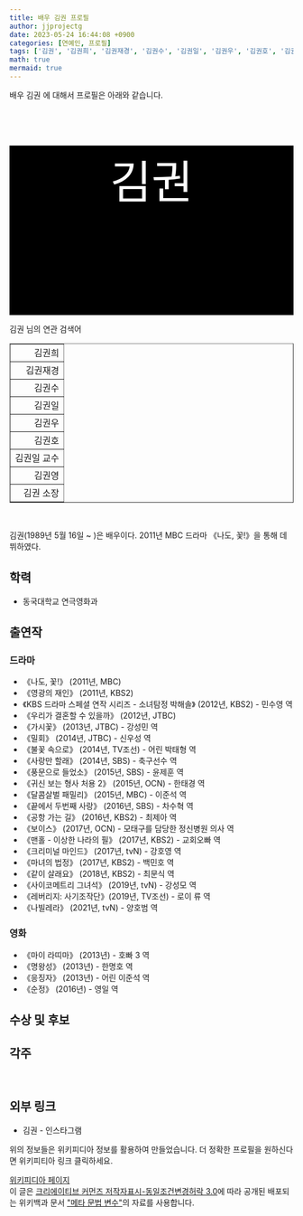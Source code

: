 ```yaml
---
title: 배우 김권 프로필
author: jjprojectg
date: 2023-05-24 16:44:08 +0900
categories: [연예인, 프로필]
tags: ['김권', '김권희', '김권재경', '김권수', '김권일', '김권우', '김권호', '김권일 교수', '김권영', '김권 소장']
math: true
mermaid: true
---
```


<p>
배우 김권 에 대해서  프로필은 아래와 같습니다. 
</p>
<div class="textimage_container" style="background-color:black ; width:100%; height:300px; ">
  <p style=" color: white; text-align: center;font-size:80">김권</p>
</div>
<p>
 김권 님의 연관 검색어
</p>
<table  border="1" class="dataframe"> <tr style="text-align: right;"> <td> 김권희 </td></tr> <tr style="text-align: right;"> <td> 김권재경 </td></tr> <tr style="text-align: right;"> <td> 김권수 </td></tr> <tr style="text-align: right;"> <td> 김권일 </td></tr> <tr style="text-align: right;"> <td> 김권우 </td></tr> <tr style="text-align: right;"> <td> 김권호 </td></tr> <tr style="text-align: right;"> <td> 김권일 교수 </td></tr> <tr style="text-align: right;"> <td> 김권영 </td></tr> <tr style="text-align: right;"> <td> 김권 소장 </td></tr></table>
<br />
<p><span></span>
</p>
<p>김권(1989년 5월 16일 ~ )은 배우이다. 2011년 MBC 드라마 《나도, 꽃!》을 통해 데뷔하였다.
</p>
<meta property="mw:PageProp/toc">

<h2>학력</h2>
<ul><li>동국대학교 연극영화과</li></ul>

<h2>출연작</h2>
<h3>드라마</h3>
<ul><li>《나도, 꽃!》 (2011년, MBC)</li>
<li>《영광의 재인》 (2011년, KBS2)</li>
<li>《KBS 드라마 스페셜 연작 시리즈 - 소녀탐정 박해솔》 (2012년, KBS2) - 민수영 역</li>
<li>《우리가 결혼할 수 있을까》 (2012년, JTBC)</li>
<li>《가시꽃》 (2013년, JTBC) - 강성민 역</li>
<li>《밀회》 (2014년, JTBC) - 신우성 역</li>
<li>《불꽃 속으로》 (2014년, TV조선) - 어린 박태형 역</li>
<li>《사랑만 할래》 (2014년, SBS) - 축구선수 역</li>
<li>《풍문으로 들었소》 (2015년, SBS) - 윤제훈 역</li>
<li>《귀신 보는 형사 처용 2》 (2015년, OCN) - 한태경 역</li>
<li>《달콤살벌 패밀리》 (2015년, MBC) - 이준석 역</li>
<li>《끝에서 두번째 사랑》 (2016년, SBS) - 차수혁 역</li>
<li>《공항 가는 길》 (2016년, KBS2) - 최제아 역</li>
<li>《보이스》 (2017년, OCN) - 모태구를 담당한 정신병원 의사 역</li>
<li>《맨홀 - 이상한 나라의 필》 (2017년, KBS2) - 교회오빠 역</li>
<li>《크리미널 마인드》 (2017년, tvN) - 강호영 역</li>
<li>《마녀의 법정》 (2017년, KBS2) - 백민호 역</li>
<li>《같이 살래요》 (2018년, KBS2) - 최문식 역</li>
<li>《사이코메트리 그녀석》 (2019년, tvN) - 강성모 역</li>
<li>《레버리지: 사기조작단》(2019년, TV조선) - 로이 류 역</li>
<li>《나빌레라》 (2021년, tvN) - 양호범 역</li></ul>

<h3>영화</h3>
<ul><li>《마이 라띠마》 (2013년) - 호빠 3 역</li>
<li>《명왕성》 (2013년) - 한명호 역</li>
<li>《응징자》 (2013년) - 어린 이준석 역</li>
<li>《순정》 (2016년) - 영일 역</li></ul>

<h2>수상 및 후보</h2>
<h2>각주</h2>
<p><br></p>

<h2>외부 링크</h2>
<ul><li>김권 - 인스타그램</li></ul>
<!-- 
NewPP limit report
Parsed by mw2360
Cached time: 20230520015505
Cache expiry: 79496
Reduced expiry: true
Complications: [show‐toc]
CPU time usage: 0.083 seconds
Real time usage: 0.106 seconds
Preprocessor visited node count: 1245/1000000
Post‐expand include size: 26059/2097152 bytes
Template argument size: 934/2097152 bytes
Highest expansion depth: 13/100
Expensive parser function count: 0/500
Unstrip recursion depth: 0/20
Unstrip post‐expand size: 749/5000000 bytes
Lua time usage: 0.020/10.000 seconds
Lua memory usage: 1657650/52428800 bytes
Number of Wikibase entities loaded: 1/400
-->
<!--
Transclusion expansion time report (%,ms,calls,template)
100.00%   83.727      1 -total
 47.99%   40.183      1 틀:영화인_정보
 43.47%   36.394      1 틀:정보상자
 23.69%   19.832      1 틀:위키데이터_속성_추적
 18.51%   15.501      1 틀:KBS_연기대상_남자_신인상
 16.92%   14.164      1 틀:둘러보기_상자
  8.21%    6.872      1 틀:인스타그램
  8.14%    6.814      1 틀:출생일과_나이
  5.04%    4.217      1 틀:출생일
  4.38%    3.665     13 틀:Color
-->
<p>
위의 정보들은 위키피디아 정보를 활용하여 만들었습니다. 
더 정확한 프로필을 원하신다면 위키피티아 링크 클릭하세요. 
</p>
<a href="https://ko.wikipedia.org/wiki/김권" >위키피디아 페이지 </a>


<footer>
이 글은 <a href="https://creativecommons.org/licenses/by-sa/3.0/">크리에이티브 커먼즈 저작자표시-동일조건변경허락 3.0</a>에 따라 공개된 배포되는 위키백과 문서 <a href="https://ko.wikipedia.org/wiki/메타_문법_변수">"메타 문법 변수"</a>의 자료를 사용합니다.
</footer>
